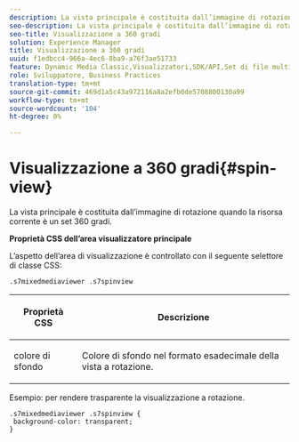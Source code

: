 ```yaml
---
description: La vista principale è costituita dall’immagine di rotazione quando la risorsa corrente è un set 360 gradi.
seo-description: La vista principale è costituita dall’immagine di rotazione quando la risorsa corrente è un set 360 gradi.
seo-title: Visualizzazione a 360 gradi
solution: Experience Manager
title: Visualizzazione a 360 gradi
uuid: f1edbcc4-966a-4ec6-8ba9-a76f3ae51733
feature: Dynamic Media Classic,Visualizzatori,SDK/API,Set di file multimediali diversi
role: Sviluppatore, Business Practices
translation-type: tm+mt
source-git-commit: 469d1a5c43a972116a8a2efb0de5708800130a99
workflow-type: tm+mt
source-wordcount: '104'
ht-degree: 0%

---
```



# Visualizzazione a 360 gradi{#spin-view}

La vista principale è costituita dall’immagine di rotazione quando la risorsa corrente è un set 360 gradi.

<!--<a id="section_061E550C1C1D4DB2BD663A898895B38C"></a>-->

**Proprietà CSS dell’area visualizzatore principale**

L’aspetto dell’area di visualizzazione è controllato con il seguente selettore di classe CSS:

```
.s7mixedmediaviewer .s7spinview
```

<table id="table_94EE3F5BBE4547C0B4943471CEE7EDE4"> 
 <thead> 
  <tr> 
   <th colname="col1" class="entry"> <p> Proprietà CSS </p> </th> 
   <th colname="col2" class="entry"> <p>Descrizione </p> </th> 
  </tr> 
 </thead>
 <tbody> 
  <tr> 
   <td colname="col1"> <p> <span class="codeph"> colore di sfondo  </span> </p> </td> 
   <td colname="col2"> <p> Colore di sfondo nel formato esadecimale della vista a rotazione. </p> </td> 
  </tr> 
 </tbody> 
</table>

Esempio: per rendere trasparente la visualizzazione a rotazione.

```
.s7mixedmediaviewer .s7spinview { 
 background-color: transparent; 
}
```

